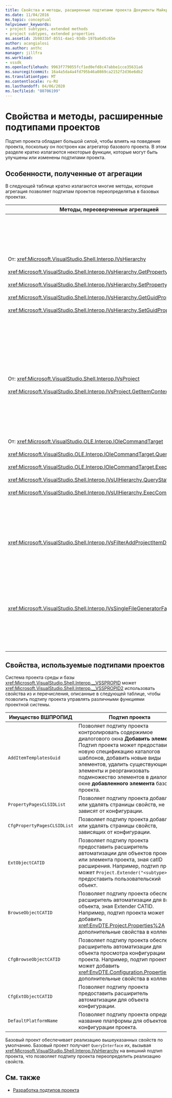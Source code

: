 ```yaml
---
title: Свойства и методы, расширенные подтипами проекта Документы Майкрософт
ms.date: 11/04/2016
ms.topic: conceptual
helpviewer_keywords:
- project subtypes, extended methods
- project subtypes, extended properties
ms.assetid: 2b9833bf-8551-4ae1-93db-197ba645c65e
author: acangialosi
ms.author: anthc
manager: jillfra
ms.workload:
- vssdk
ms.openlocfilehash: 9963f779055fcf1ed0efd8c47abbe1cce35631a6
ms.sourcegitcommit: 16a4a5da4a4fd795b46a0869ca2152f2d36e6db2
ms.translationtype: MT
ms.contentlocale: ru-RU
ms.lasthandoff: 04/06/2020
ms.locfileid: "80706199"
---
```

# <a name="properties-and-methods-extended-by-project-subtypes"></a>Свойства и методы, расширенные подтипами проектов
Подтип проекта обладает большой силой, чтобы влиять на поведение проекта, поскольку он построен как агрегатор базового проекта. В этом разделе кратко излагаются некоторые функции, которые могут быть улучшены или изменены подтипами проекта.

## <a name="features-gained-by-aggregation"></a>Особенности, полученные от агрегации
 В следующей таблице кратко излагаются многие методы, которые агрегация позволяет подтипам проектов переопределятьв в базовых проектах.

|Методы, переоверченные агрегацией|Подтип проекта|
|---------------------------------------|---------------------|
|От: <xref:Microsoft.VisualStudio.Shell.Interop.IVsHierarchy><br /><br /> <xref:Microsoft.VisualStudio.Shell.Interop.IVsHierarchy.GetProperty%2A><br /><br /> <xref:Microsoft.VisualStudio.Shell.Interop.IVsHierarchy.SetProperty%2A><br /><br /> <xref:Microsoft.VisualStudio.Shell.Interop.IVsHierarchy.GetGuidProperty%2A><br /><br /> <xref:Microsoft.VisualStudio.Shell.Interop.IVsHierarchy.SetGuidProperty%2A>|Позволяет подтипу проекта<br /><br /> - Изменение подписи и значок узла проекта.<br />- Полностью `Browse` переопределить объект проекта.<br />- Контролируйте, можно ли переименовать проект.<br />- Контроль сортировки порядка.<br />- Управление пользовательским контекстом для динамической помощи.|
|От: <xref:Microsoft.VisualStudio.Shell.Interop.IVsProject><br /><br /> <xref:Microsoft.VisualStudio.Shell.Interop.IVsProject.GetItemContext%2A>|Позволяет подтипу проекта контролировать, какие контекстные услуги предоставляются дизайнерам и редакторам.|
|От: <xref:Microsoft.VisualStudio.OLE.Interop.IOleCommandTarget><br /><br /> <xref:Microsoft.VisualStudio.OLE.Interop.IOleCommandTarget.QueryStatus%2A><br /><br /> <xref:Microsoft.VisualStudio.OLE.Interop.IOleCommandTarget.Exec%2A><br /><br /> <xref:Microsoft.VisualStudio.Shell.Interop.IVsUIHierarchy.QueryStatusCommand%2A><br /><br /> <xref:Microsoft.VisualStudio.Shell.Interop.IVsUIHierarchy.ExecCommand%2A>|Позволяет подтипу проекта<br /><br /> - Участвуйте в командной реукторе для команд проекта.<br />- Добавляйте, удаляйте или отменяйте как команды по эмбиенту проекта, так и активные команды Solution Explorer.|
|<xref:Microsoft.VisualStudio.Shell.Interop.IVsFilterAddProjectItemDlg2>|Позволяет подтипу проекта фильтровать то, что пользователь видит в диалоговом поле **Add New Item.**|
|<xref:Microsoft.VisualStudio.Shell.Interop.IVsSingleFileGeneratorFactory>|Позволяет подтипу проекта<br /><br /> - Определите генератор по умолчанию с учетом расширения файла.<br />- Карта человека читаемый генератор имя объекта COM.|

## <a name="properties-used-by-project-subtypes"></a>Свойства, используемые подтипами проектов
 Система проекта среды и базы <xref:Microsoft.VisualStudio.Shell.Interop.__VSSPROPID> может <xref:Microsoft.VisualStudio.Shell.Interop.__VSSPROPID2> использовать свойства из и перечисления, описанные в следующей таблице, чтобы позволить подтипу проекта управлять различными функциями проектной системы.

|Имущество ВШПРОПИД|Подтип проекта|
|------------------------|---------------------|
|`AddItemTemplatesGuid`|Позволяет подтипу проекта контролировать содержимое диалогового окна **Добавить элемент.** Подтип проекта может предоставить новую спецификацию каталогов шаблонов, добавить новые виды элементов, удалить существующие элементы и реорганизовать подмножество элементов в диалоговом окне **добавленного элемента** базового проекта.|
|`PropertyPagesCLSIDList`|Позволяет подтипу проекта добавлять или удалять страницы свойств, не зависят от конфигурации.|
|`CfgPropertyPagesCLSIDList`|Позволяет подтипу проекта добавлять или удалять страницы свойств, зависящих от конфигурации.|
|`ExtObjectCATID`|Позволяет подтипу проекта предоставить расширитель автоматизации для объектов проекта или элемента проекта, зная catID расширения. Например, подтип проекта может `Project.Extender("<subtype>")` предоставить пользовательский объект.|
|`BrowseObjectCATID`|Позволяет подтипу проекта обеспечить расширитель автоматизации для `Browse` объекта, зная Extender CATID. Например, подтип проекта может добавить <xref:EnvDTE.Project.Properties%2A> дополнительные свойства в коллекцию.|
|`CfgBrowseObjectCATID`|Позволяет подтипу проекта обеспечить расширитель автоматизации для объекта просмотра конфигурации проекта. Например, подтип проекта может добавить <xref:EnvDTE.Configuration.Properties%2A> дополнительные свойства в коллекцию.|
|`CfgExtObjectCATID`|Позволяет подтипу проекта предоставить расширитель автоматизации для объекта конфигурации.|
|`DefaultPlatformName`|Позволяет подтипу проекта определить название платформы для объектов конфигурации проекта.|

 Базовый проект обеспечивает реализацию вышеуказанных свойств по умолчанию. Базовый проект получает `QueryInterface` их, вызывая <xref:Microsoft.VisualStudio.Shell.Interop.IVsHierarchy> на внешний подтип проекта, что позволяет подтипу проекта переопределить реализацию свойств.

## <a name="see-also"></a>См. также
- [Разработка подтипов проекта](../../extensibility/internals/project-subtypes-design.md)
